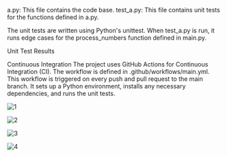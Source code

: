 a.py: This file contains the code base. test_a.py: This file contains unit tests for the functions defined in a.py.

The unit tests are written using Python's unittest. When test_a.py is run, it runs edge cases for the process_numbers function defined in main.py.


Unit Test Results

Continuous Integration The project uses GitHub Actions for Continuous Integration (CI). The workflow is defined in .github/workflows/main.yml. This workflow is triggered on every push and pull request to the main branch. It sets up a Python environment, installs any necessary dependencies, and runs the unit tests.


![1](https://github.com/AhmedMirani/Paysys-assignment/assets/126978743/584e07bc-ed45-4b5a-944c-77397cc952be)


![2](https://github.com/AhmedMirani/Paysys-assignment/assets/126978743/e899fec0-d114-4519-9e2e-b7efe2f3f5d5)

![3](https://github.com/AhmedMirani/Paysys-assignment/assets/126978743/d9eb310e-8ba3-49ed-84ee-51f587fca2b8)

![4](https://github.com/AhmedMirani/Paysys-assignment/assets/126978743/dea7de10-a13d-42bb-92cf-64c4d4ec7392)


